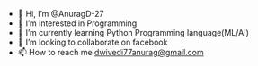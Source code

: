 - 👋 Hi, I’m @AnuragD-27
- 👀 I’m interested in Programming
- 🌱 I’m currently learning Python Programming language(ML/AI)
- 💞️ I’m looking to collaborate on facebook
- 📫 How to reach me dwivedi77anurag@gmail.com

<!---
AnuragD-27/AnuragD-27 is a ✨ special ✨ repository because its `README.md` (this file) appears on your GitHub profile.
You can click the Preview link to take a look at your changes.
--->

